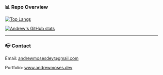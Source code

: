 ### 📊 Repo Overview

[![Top Langs](https://github-readme-stats.vercel.app/api/top-langs/?username=andrewmosesdev&langs_count=10&hide=scss,css,html&theme=radical)](https://github.com/andrewmosesdrive/github-readme-stats)

[![Andrew's GitHub stats](https://github-readme-stats.vercel.app/api?username=andrewmosesdev&theme=radical)](https://github.com/andrewmosesdev/github-readme-stats)

---

### 📭 Contact 

Email: andrewmosesdev@gmail.com

Portfolio: www.andrewmoses.dev

